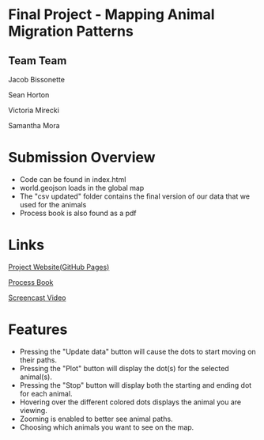 # Final Project - Mapping Animal Migration Patterns

## Team Team
Jacob Bissonette

Sean Horton

Victoria Mirecki

Samantha Mora

# Submission Overview
 - Code can be found in index.html
 - world.geojson loads in the global map
 - The "csv updated" folder contains the final version of our data that we used for the animals
 - Process book is also found as a pdf 

# Links
[Project Website(GitHub Pages)](https://jbiss4.github.io/final/)

[Process Book](https://docs.google.com/document/d/1_JWxuHCLJCEP-DQQ2yrrMmI9l7LnQM0E0gDquMhUY84/edit?usp=sharing)

[Screencast Video](https://youtu.be/HtEIMjK11oI)

# Features
 - Pressing the "Update data" button will cause the dots to start moving on their paths.
 - Pressing the "Plot" button will display the dot(s) for the selected animal(s).
 - Pressing the "Stop" button will display both the starting and ending dot for each animal.
 - Hovering over the different colored dots displays the animal you are viewing.
 - Zooming is enabled to better see animal paths.
 - Choosing which animals you want to see on the map.
